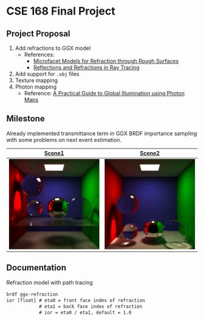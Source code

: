 # CSE 168 Final Project

## Project Proposal
1. Add refractions to GGX model
   * References: 
     * [Microfacet Models for Refraction through Rough Surfaces](https://www.cs.cornell.edu/~srm/publications/EGSR07-btdf.pdf)
     * [Reflections and Refractions in Ray Tracing](https://graphics.stanford.edu/courses/cs148-10-summer/docs/2006--degreve--reflection_refraction.pdf)
2. Add support for `.obj` files
3. Texture mapping
4. Photon mapping
   * Reference: [A Practical Guide to Global Illumination using Photon Maps](https://graphics.stanford.edu/courses/cs348b-00/course8.pdf)

## Milestone
Already implemented transmittance term in GGX BRDF importance sampling with some problems on next event estimation.

[Scene1](./scenes/cornell-refraction.test) | [Scene2](./scenes/cornell-refraction2.test)
--- | ---
![img1](./images/cornell-refraction.png) | ![img2](./images/cornell-refraction2.png)

## Documentation

Refraction model with path tracing
```
brdf ggx-refraction
ior [float] # eta0 = front face index of refraction
            # eta1 = back face index of refraction
            # ior = eta0 / eta1, default = 1.0
```
